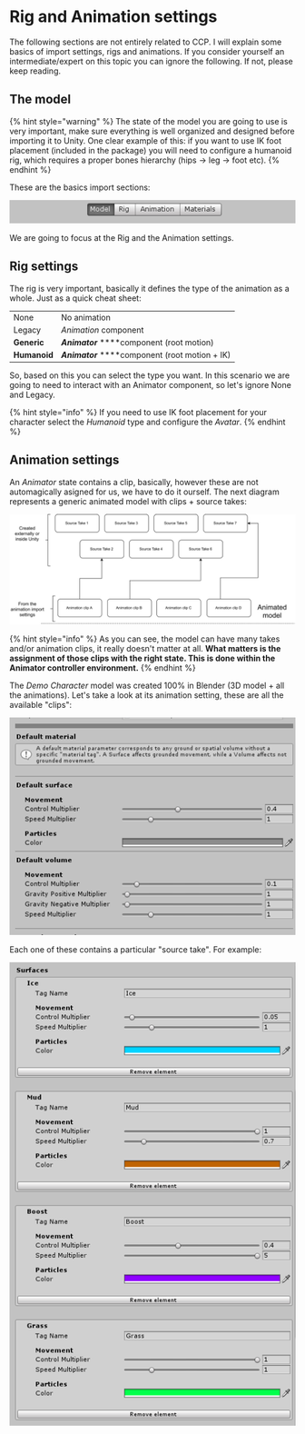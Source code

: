 # Rig and Animation settings

The following sections are not entirely related to CCP. I will explain some basics of import settings, rigs and animations. If you consider yourself an intermediate/expert on this topic you can ignore the following. If not, please keep reading. 

## The model

{% hint style="warning" %}
The state of the model you are going to use is very important, make sure everything is well organized and designed before importing it to Unity. One clear example of this: if you want to use IK foot placement \(included in the package\) you will need to configure a humanoid rig, which requires a proper bones hierarchy \(hips -&gt; leg -&gt; foot etc\).
{% endhint %}

These are the basics import sections:

![](../../../.gitbook/assets/imagen%20%2847%29.png)

We are going to focus at the Rig and the Animation settings.

## Rig settings

The rig is very important, basically it defines the type of the animation as a whole. Just as a quick cheat sheet:

|  |  |
| :--- | :--- |
| None | No animation |
| Legacy | _Animation_ component  |
| **Generic** | _**Animator**_ ****component \(root motion\) |
| **Humanoid** | _**Animator**_ ****component \(root motion + IK\) |

So, based on this you can select the type you want. In this scenario we are going to need to interact with an Animator component, so let's ignore None and Legacy.

{% hint style="info" %}
If you need to use IK foot placement for your character select the _Humanoid_ type and configure the _Avatar_.
{% endhint %}

## Animation settings

An _Animator_ state contains a clip, basically, however these are not automagically asigned for us, we have to do it ourself. The next diagram represents a generic animated model with clips + source takes:

![](../../../.gitbook/assets/animator_canimation_solo-model.png)

{% hint style="info" %}
As you can see, the model can have many takes and/or animation clips, it really doesn't matter at all. **What matters is the assignment of those clips with the right state. This is done within the Animator controller environment.**
{% endhint %}

The _Demo Character_ model was created 100% in Blender \(3D model + all the animations\). Let's take a look at its animation setting, these are all the available "clips":

![](../../../.gitbook/assets/imagen%20%288%29.png)

Each one of these contains a particular "source take". For example:

![](../../../.gitbook/assets/imagen%20%285%29.png)

## 





